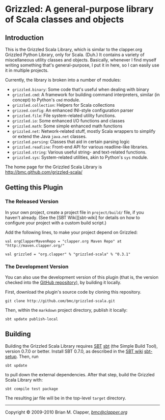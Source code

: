 Grizzled: A general-purpose library of Scala classes and objects
================================================================

## Introduction

This is the Grizzled Scala Library, which is similar to the clapper.org
Grizzled Python Library, only for Scala. (Duh.) It contains a variety of
miscellaneous utility classes and objects. Basically, whenever I find
myself writing something that's general-purpose, I put it in here, so I can
easily use it in multiple projects.

Currently, the library is broken into a number of modules:

- `grizzled.binary`: Some code that's useful when dealing with binary
- `grizzled.cmd`: A framework for building command interpreters, similar (in
  concept) to Python's `cmd` module.
- `grizzled.collection`: Helpers for Scala collections
- `grizzed.config`: An enhanced INI-style configuration parser
- `grizzled.file`: File system-related utility functions.
- `grizzled.io`: Some enhanced I/O functions and classes
- `grizzled.math`: Some simple enhanced math functions
- `grizzled.net`: Network-related stuff, mostly Scala wrappers to simplify or
  extend the Java `java.net` classes.
- `grizzled.parsing`: Classes that aid in certain parsing logic
- `grizzled.readline`: Front-end API for various readline-like libraries.
- `grizzled.string`: Various useful string- and text-related functions.
- `grizzled.sys`: System-related utilities, akin to Python's `sys` module.

The home page for the Grizzled Scala Library is
<http://bmc.github.com/grizzled-scala/>

## Getting this Plugin

### The Released Version

In your own project, create a project file in `project/build/` file, if you
haven't already. (See the [SBT Wiki][sbt-wiki] for details on how to configure
your project with a custom build script.)

[SBT Wiki]: http://code.google.com/p/simple-build-tool/wiki/BuildConfiguration

Add the following lines, to make your project depend on Grizzled:

    val orgClapperMavenRepo = "clapper.org Maven Repo" at "http://maven.clapper.org/"

    val grizzled = "org.clapper" % "grizzled-scala" % "0.3.1"

### The Development Version

You can also use the development version of this plugin (that is, the
version checked into the [GitHub repository][github-repo]), by building it
locally.

First, download the plugin's source code by cloning this repository.

    git clone http://github.com/bmc/grizzled-scala.git

Then, within the `markdown` project directory, publish it locally:

    sbt update publish-local

[github-repo]: http://github.com/bmc/grizzled-scala

## Building

Building the Grizzled Scala Library requires [SBT] [sbt] (the Simple Build
Tool), version 0.7.0 or better. Install SBT 0.7.0, as described in
the [SBT wiki] [sbt-setup]. Then, run

    sbt update

to pull down the external dependencies. After that step, build the Grizzled
Scala Library with:

    sbt compile test package

The resulting jar file will be in the top-level `target` directory.

  [sbt]: http://code.google.com/p/simple-build-tool
  [sbt-setup]: http://code.google.com/p/simple-build-tool/wiki/Setup
---
Copyright &copy; 2009-2010 Brian M. Clapper, <i>bmc@clapper.org</i>
